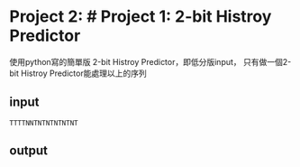# Project 2: # Project 1:  2-bit Histroy Predictor
使用python寫的簡單版 2-bit Histroy Predictor，即低分版input，
只有做一個2-bit Histroy Predictor能處理以上的序列
## input
```
TTTTNNTNTNTNTNTNT
```

## output
```

```
